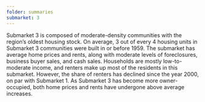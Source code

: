 ```yaml
---
folder: summaries
submarket: 3
---
```

Submarket 3 is composed of moderate-density communities with the region’s oldest housing stock. On average, 3 out of every 4 housing units in Submarket 3 communities were built in or before 1959. The submarket has average home prices and rents, along with moderate levels of foreclosures, business buyer sales, and cash sales. Households are mostly low-to-moderate income, and renters make up most of the residents in this submarket. However, the share of renters has declined since the year 2000, on par with Submarket 1. As Submarket 3 has become more owner-occupied, both home prices and rents have undergone above average increases.